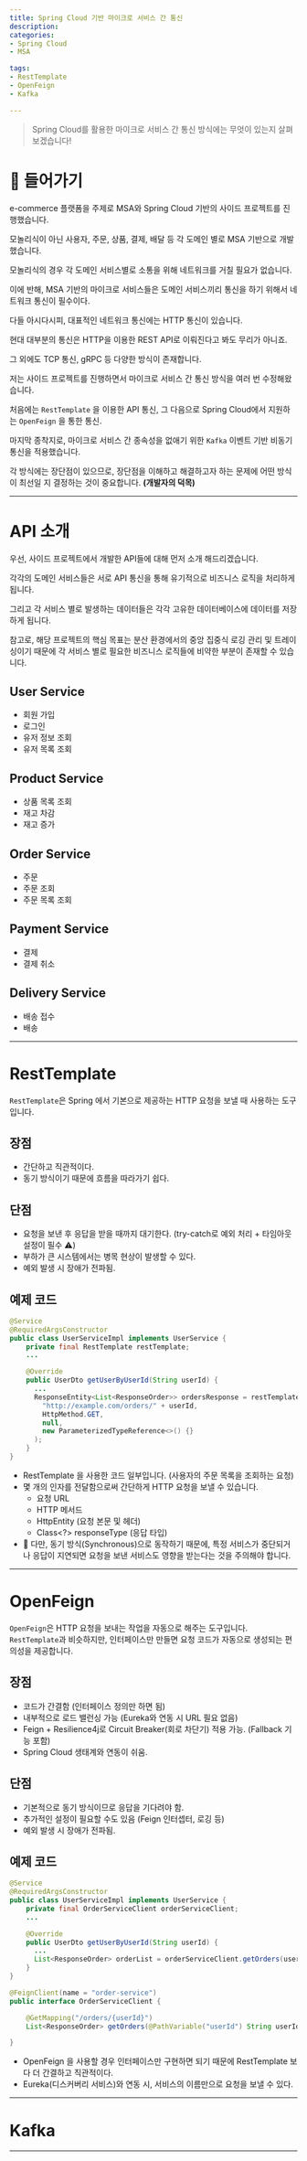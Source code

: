 ```yaml
---
title: Spring Cloud 기반 마이크로 서비스 간 통신
description: 
categories:
- Spring Cloud
- MSA

tags:
- RestTemplate
- OpenFeign
- Kafka

---
```


> Spring Cloud를 활용한 마이크로 서비스 간 통신 방식에는 무엇이 있는지 살펴보겠습니다!

<!-- more -->

# 📌 들어가기

e-commerce 플랫폼을 주제로 MSA와 Spring Cloud 기반의 사이드 프로젝트를 진행했습니다.

모놀리식이 아닌 사용자, 주문, 상품, 결제, 배달 등 각 도메인 별로 MSA 기반으로 개발했습니다.

모놀리식의 경우 각 도메인 서비스별로 소통을 위해 네트워크를 거칠 필요가 없습니다.

이에 반해, MSA 기반의 마이크로 서비스들은 도메인 서비스끼리 통신을 하기 위해서 네트워크 통신이 필수이다.

다들 아시다시피, 대표적인 네트워크 통신에는 HTTP 통신이 있습니다.

현대 대부분의 통신은 HTTP을 이용한 REST API로 이뤄진다고 봐도 무리가 아니죠.

그 외에도 TCP 통신, gRPC 등 다양한 방식이 존재합니다.

저는 사이드 프로젝트를 진행하면서 마이크로 서비스 간 통신 방식을 여러 번 수정해왔습니다.

처음에는 `RestTemplate` 을 이용한 API 통신, 그 다음으로 Spring Cloud에서 지원하는 `OpenFeign` 을 통한 통신.

마지막 종착지로, 마이크로 서비스 간 종속성을 없애기 위한 `Kafka` 이벤트 기반 비동기 통신을 적용했습니다.

각 방식에는 장단점이 있으므로, 장단점을 이해하고 해결하고자 하는 문제에 어떤 방식이 최선일 지 결정하는 것이 중요합니다. **(개발자의 덕목)**

---

# API 소개

우선, 사이드 프로젝트에서 개발한 API들에 대해 먼저 소개 해드리겠습니다.

각각의 도메인 서비스들은 서로 API 통신을 통해 유기적으로 비즈니스 로직을 처리하게 됩니다.

그리고 각 서비스 별로 발생하는 데이터들은 각각 고유한 데이터베이스에 데이터를 저장하게 됩니다.

참고로, 해당 프로젝트의 핵심 목표는 분산 환경에서의 중앙 집중식 로깅 관리 및 트레이싱이기 때문에 각 서비스 별로 필요한 비즈니스 로직들에 비약한 부분이 존재할 수 있습니다.

## User Service

- 회원 가입
- 로그인
- 유저 정보 조회
- 유저 목록 조회

## Product Service

- 상품 목록 조회
- 재고 차감 
- 재고 증가

## Order Service

- 주문
- 주문 조회 
- 주문 목록 조회

## Payment Service

- 결제 
- 결제 취소

## Delivery Service

- 배송 접수
- 배송 

---

# RestTemplate 

`RestTemplate`은 Spring 에서 기본으로 제공하는 HTTP 요청을 보낼 때 사용하는 도구입니다.

## 장점

- 간단하고 직관적이다.
- 동기 방식이기 때문에 흐름을 따라가기 쉽다.

## 단점

- 요청을 보낸 후 응답을 받을 때까지 대기한다. (try-catch로 예외 처리 + 타임아웃 설정이 필수 ⚠️)
- 부하가 큰 시스템에서는 병목 현상이 발생할 수 있다.
- 예외 발생 시 장애가 전파됨.

## 예제 코드

```java
@Service
@RequiredArgsConstructor
public class UserServiceImpl implements UserService {
    private final RestTemplate restTemplate;
    ...

    @Override
    public UserDto getUserByUserId(String userId) {
      ...
      ResponseEntity<List<ResponseOrder>> ordersResponse = restTemplate.exchange(
        "http://example.com/orders/" + userId,
        HttpMethod.GET,
        null,
        new ParameterizedTypeReference<>() {}
      );
    }
}
```

- RestTemplate 을 사용한 코드 일부입니다. (사용자의 주문 목록을 조회하는 요청)
- 몇 개의 인자를 전달함으로써 간단하게 HTTP 요청을 보낼 수 있습니다.
  - 요청 URL
  - HTTP 메서드
  - HttpEntity (요청 본문 및 헤더)
  - Class<?> responseType (응답 타입)
- 🚨 다만, 동기 방식(Synchronous)으로 동작하기 때문에, 특정 서비스가 중단되거나 응답이 지연되면 요청을 보낸 서비스도 영향을 받는다는 것을 주의해야 합니다.
---

# OpenFeign

`OpenFeign`은 HTTP 요청을 보내는 작업을 자동으로 해주는 도구입니다. `RestTemplate`과 비슷하지만, 인터페이스만 만들면 요청 코드가 자동으로 생성되는 편의성을 제공합니다.

## 장점

- 코드가 간결함 (인터페이스 정의만 하면 됨)
- 내부적으로 로드 밸런싱 가능 (Eureka와 연동 시 URL 필요 없음)
- Feign + Resilience4j로 Circuit Breaker(회로 차단기) 적용 가능. (Fallback 기능 포함)
- Spring Cloud 생태계와 연동이 쉬움.

## 단점

- 기본적으로 동기 방식이므로 응답을 기다려야 함.
- 추가적인 설정이 필요할 수도 있음 (Feign 인터셉터, 로깅 등)
- 예외 발생 시 장애가 전파됨.

## 예제 코드

```java
@Service
@RequiredArgsConstructor
public class UserServiceImpl implements UserService {
    private final OrderServiceClient orderServiceClient;
    ...

    @Override
    public UserDto getUserByUserId(String userId) {
      ...
      List<ResponseOrder> orderList = orderServiceClient.getOrders(userId);
    }
}
```

```java
@FeignClient(name = "order-service")
public interface OrderServiceClient {

    @GetMapping("/orders/{userId}")
    List<ResponseOrder> getOrders(@PathVariable("userId") String userId);

}
```
- OpenFeign 을 사용할 경우 인터페이스만 구현하면 되기 때문에 RestTemplate 보다 더 간결하고 직관적이다.
- Eureka(디스커버리 서비스)와 연동 시, 서비스의 이름만으로 요청을 보낼 수 있다.


---

# Kafka 

---
